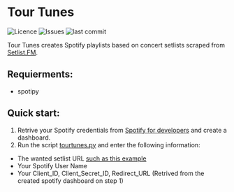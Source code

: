 <h1>
Tour Tunes
</h1>

<p>
<img alt="Licence" src=https://img.shields.io/github/license/lironbdolah/tourtunes>
 <img alt="Issues" src=https://img.shields.io/github/issues/lironbdolah/tourtunes>
 <img alt="last commit" src=https://img.shields.io/github/last-commit/lironbdolah/tourtunes>
</p>

Tour Tunes creates Spotify playlists based on concert setlists scraped from [Setlist.FM](https://www.setlist.fm/).

## Requierments:
- spotipy

## Quick start:
1. Retrive your Spotify credentials from [Spotify for developers](https://developer.spotify.com/) and create a dashboard.
2. Run the script [tourtunes.py](https://github.com/lironbdolah/tourtunes/blob/main/src/tourtunes.py) and enter the following information:
  - The wanted setlist URL [such as this example](https://www.setlist.fm/setlist/metallica/2023/donington-park-castle-donington-england-1ba689bc.html)
  - Your Spotify User Name
  - Your Client_ID, Client_Secret_ID, Redirect_URL (Retrived from the created spotify dashboard on step 1)
